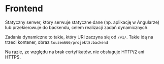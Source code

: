 Frontend
========

Statyczny serwer, który serwuje statyczne dane (np. aplikację w Angularze) lub przekierowuje do backendu, 
celem realizacji zadań dynamicznych.

Zadania dynamiczne to takie, który URI zaczyna się od `/v1/`. Takie idą na trzeci kontener, obraz
`touzen666/projekt8:backend`

Na razie, ze względu na brak certyfikatów, nie obsługuje HTTP/2 ani HTTPS.

